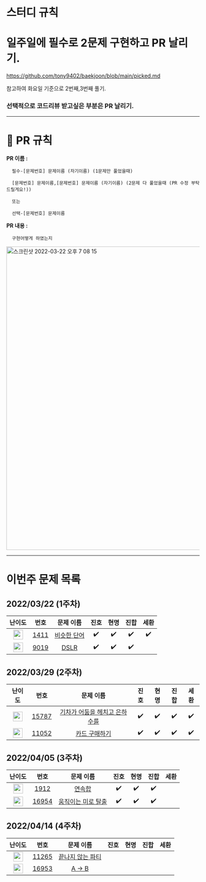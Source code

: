 # 스터디 규칙

# 일주일에 필수로 2문제 구현하고 PR 날리기.

https://github.com/tony9402/baekjoon/blob/main/picked.md

참고하여 화요일 기준으로 2번째,3번째 풀기.

### 선택적으로 코드리뷰 받고싶은 부분은 PR 날리기.

---

# 🙏 PR 규칙

**PR 이름 :**

      필수-[문제번호] 문제이름 (자기이름) (1문제만 풀었을때)

      [문제번호] 문제이름,[문제번호] 문제이름 (자기이름) (2문제 다 풀었을때 (PR 수정 부탁드릴게요!))

      또는

      선택-[문제번호] 문제이름

**PR 내용 :**

      구현어떻게 하였는지

<img width="790" alt="스크린샷 2022-03-22 오후 7 08 15" src="https://user-images.githubusercontent.com/81306489/159456879-4e6fbb81-756f-4f08-89ed-2d8603e9cbdc.png">

---

# 이번주 문제 목록

## 2022/03/22 (1주차)

|                                       난이도                                       |                     번호                     |                      문제 이름                      |        진호        |        현명        |        진합        |        세환        |
| :--------------------------------------------------------------------------------: | :------------------------------------------: | :-------------------------------------------------: | :----------------: | :----------------: | :----------------: | :----------------: |
| <img height="25px" width="25px" src="https://static.solved.ac/tier_small/9.svg"/>  | [1411](https://www.acmicpc.net/problem/1411) | [비슷한 단어](https://www.acmicpc.net/problem/1411) | :heavy_check_mark: | :heavy_check_mark: | :heavy_check_mark: | :heavy_check_mark: |
| <img height="25px" width="25px" src="https://static.solved.ac/tier_small/12.svg"/> | [9019](https://www.acmicpc.net/problem/9019) |    [DSLR](https://www.acmicpc.net/problem/9019)     | :heavy_check_mark: | :heavy_check_mark: | :heavy_check_mark: |                    |

## 2022/03/29 (2주차)

|                                       난이도                                       |                      번호                      |                               문제 이름                                |        진호        |        현명        |        진합        |        세환        |
| :--------------------------------------------------------------------------------: | :--------------------------------------------: | :--------------------------------------------------------------------: | :----------------: | :----------------: | :----------------: | :----------------: |
| <img height="25px" width="25px" src="https://static.solved.ac/tier_small/9.svg"/>  | [15787](https://www.acmicpc.net/problem/15787) | [기차가 어둠을 헤치고 은하수를](https://www.acmicpc.net/problem/15787) | :heavy_check_mark: | :heavy_check_mark: | :heavy_check_mark: | :heavy_check_mark: |
| <img height="25px" width="25px" src="https://static.solved.ac/tier_small/10.svg"/> | [11052](https://www.acmicpc.net/problem/11052) |         [카드 구매하기](https://www.acmicpc.net/problem/11052)         | :heavy_check_mark: | :heavy_check_mark: | :heavy_check_mark: | :heavy_check_mark: |

## 2022/04/05 (3주차)

|                                       난이도                                       |                      번호                      |                          문제 이름                          |        진호        |        현명        |        진합        | 세환 |
| :--------------------------------------------------------------------------------: | :--------------------------------------------: | :---------------------------------------------------------: | :----------------: | :----------------: | :----------------: | :--: |
| <img height="25px" width="25px" src="https://static.solved.ac/tier_small/9.svg"/>  |  [1912](https://www.acmicpc.net/problem/1912)  |       [연속합](https://www.acmicpc.net/problem/1912)        | :heavy_check_mark: | :heavy_check_mark: | :heavy_check_mark: |      |
| <img height="25px" width="25px" src="https://static.solved.ac/tier_small/12.svg"/> | [16954](https://www.acmicpc.net/problem/16954) | [움직이는 미로 탈출](https://www.acmicpc.net/problem/16954) | :heavy_check_mark: | :heavy_check_mark: | :heavy_check_mark: |      |

## 2022/04/14 (4주차)

|                                       난이도                                       |                      번호                      |                         문제 이름                         | 진호 | 현명 | 진합 | 세환 |
| :--------------------------------------------------------------------------------: | :--------------------------------------------: | :-------------------------------------------------------: | :--: | :--: | :--: | :--: |
| <img height="25px" width="25px" src="https://static.solved.ac/tier_small/10.svg"/> | [11265](https://www.acmicpc.net/problem/11265) | [끝나지 않는 파티](https://www.acmicpc.net/problem/11265) |      |      |      |      |
| <img height="25px" width="25px" src="https://static.solved.ac/tier_small/10.svg"/> | [16953](https://www.acmicpc.net/problem/16953) |      [A → B](https://www.acmicpc.net/problem/16953)       |      |      |      |      |
